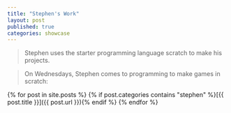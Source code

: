 ```yaml
---
title: "Stephen's Work"
layout: post
published: true
categories: showcase
---
```


> Stephen uses the starter programming language scratch to make his projects.

> On Wednesdays, Stephen comes to programming to make games in scratch:

{% for post in site.posts %}
{% if post.categories contains "stephen" %}[{{ post.title }}]({{ post.url }}){% endif %}
{% endfor %}
